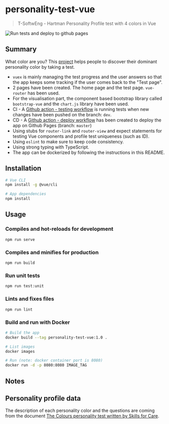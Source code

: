 # personality-test-vue

> T-SoftwEng - Hartman Personality Profile test with 4 colors in Vue

![Run tests and deploy to github pages](https://github.com/qathom/personality-test-vue/workflows/Run%20tests%20and%20deploy%20to%20github%20pages/badge.svg)

## Summary

What color are you? This [project](https://qathom.github.io/personality-test-vue/) helps people to discover their dominant personality color by taking a test.

* `vuex` is mainly managing the test progress and the user answers so that the app keeps some tracking if the user comes back to the "Test page".
* 2 pages have been created. The home page and the test page. `vue-router` has been used.
* For the visualisation part, the component based bootstrap library called `bootstrap-vue` and the `chart.js` library have been used.
* CI - A [Github action - testing workflow](https://github.com/qathom/personality-test-vue/blob/master/.github/workflows/dev-testing.yml) is running tests when new changes have been pushed on the branch: `dev`.
* CD - A [Github action - deploy workflow](https://github.com/qathom/personality-test-vue/blob/master/.github/workflows/gh-pages-deploy.yml) has been created to deploy the app on Github Pages (branch: `master`)
* Using stubs for `router-link` and `router-view` and expect statements for testing Vue components and profile test uniqueness (such as ID).
* Using `eslint` to make sure to keep code consistency.
* Using strong typing with TypeScript.
* The app can be dockerized by following the instructions in this README.

## Installation

```bash
# Vue CLI
npm install -g @vue/cli

# App dependencies
npm install
```

## Usage

### Compiles and hot-reloads for development
```
npm run serve
```

### Compiles and minifies for production
```
npm run build
```

### Run unit tests
```
npm run test:unit
```

### Lints and fixes files
```
npm run lint
```

### Build and run with Docker

```bash
# Build the app
docker build --tag personality-test-vue:1.0 .

# List images
docker images

# Run (note: docker container port is 8080)
docker run -d -p 8080:8080 IMAGE_TAG
```

## Notes

## Personality profile data

The description of each personality color and the questions are coming from the document [The Colours personality test written by Skills for Care](https://www.skillsforcare.org.uk/Documents/Leadership-and-management/well-led/Day-1-17/1.4.1-Colour-Personality-Test-FULL.pdf).